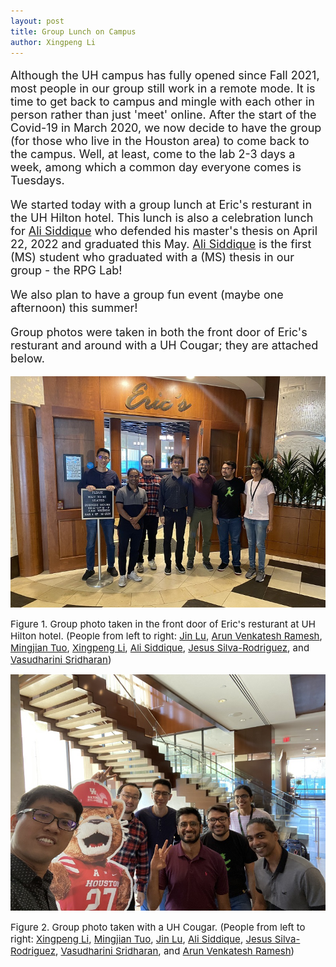 ```yaml
---
layout: post
title: Group Lunch on Campus
author: Xingpeng Li
---
```


<div class="smallhead" style="font-size:18px;">
<!--      <p style="color:black; font-size:18px;"> -->
      <p>
Although the UH campus has fully opened since Fall 2021, most people in our group still work in a remote mode. It is time to get back to campus and mingle with each other in person rather than just 'meet' online. After the start of the Covid-19 in March 2020, we now decide to have the group (for those who live in the Houston area) to come back to the campus. Well, at least, come to the lab 2-3 days a week, among which a common day everyone comes is Tuesdays.
      </p>
</div>


<div class="smallhead" style="font-size:18px;">
      <p>
We started today with a group lunch at Eric's resturant in the UH Hilton hotel. This lunch is also a celebration lunch for <a class="off" href="/people/Ali-Siddique/">Ali Siddique</a> who defended his master's thesis on April 22, 2022 and graduated this May. <a class="off" href="/people/Ali-Siddique/">Ali Siddique</a> is the first (MS) student who graduated with a (MS) thesis in our group - the RPG Lab! 
      </p>
</div>


<div class="smallhead" style="font-size:18px;">
      <p>
We also plan to have a group fun event (maybe one afternoon) this summer!
      </p>
</div>


<div class="smallhead" style="font-size:18px;">
<p>
Group photos were taken in both the front door of Eric's resturant and around with a UH Cougar; they are attached below.
</p>
</div>

![](/images/blog/20220510_Erics_front_door.jpg)
<p></p>
<span class="text-figure-legend"  style="font-size:15px;">
Figure 1. Group photo taken in the front door of Eric's resturant at UH Hilton hotel. (People from left to right: <a class="off" href="/people/Jin-Lu/">Jin Lu</a>, <a class="off" href="/people/Arun-Venkatesh-Ramesh/">Arun Venkatesh Ramesh</a>, <a class="off" href="/people/Mingjian-Tuo/">Mingjian Tuo</a>, <a class="off" href="/people/Xingpeng-Li/">Xingpeng Li</a>, <a class="off" href="/people/Ali-Siddique/">Ali Siddique</a>, <a class="off" href="/people/Jesus-SilvaRodriguez/">Jesus Silva-Rodriguez</a>, and <a class="off" href="/people/Vasudharini-Sridharan/">Vasudharini Sridharan</a>)
</span>

![](/images/blog/20220510_w_UH-Cougar.jpg)
<p></p>
<span class="text-figure-legend" style="font-size:15px;">
Figure 2. Group photo taken with a UH Cougar. (People from left to right: <a class="off" href="/people/Xingpeng-Li/">Xingpeng Li</a>, <a class="off" href="/people/Mingjian-Tuo/">Mingjian Tuo</a>, <a class="off" href="/people/Jin-Lu/">Jin Lu</a>,  <a class="off" href="/people/Ali-Siddique/">Ali Siddique</a>, <a class="off" href="/people/Jesus-SilvaRodriguez/">Jesus Silva-Rodriguez</a>, <a class="off" href="/people/Vasudharini-Sridharan/">Vasudharini Sridharan</a>, and <a class="off" href="/people/Arun-Venkatesh-Ramesh/">Arun Venkatesh Ramesh</a>)
</span>

